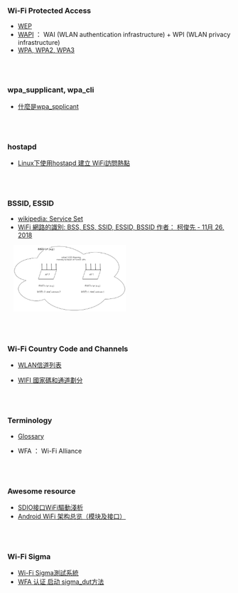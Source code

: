 ### Wi-Fi Protected Access

- [WEP](https://zh.wikipedia.org/wiki/%E6%9C%89%E7%B7%9A%E7%AD%89%E6%95%88%E5%8A%A0%E5%AF%86)
- [WAPI](https://zh.wikipedia.org/zh-tw/WAPI) ： WAI (WLAN authentication infrastructure) + WPI (WLAN privacy infrastructure)
- [WPA, WPA2, WPA3](https://zh.wikipedia.org/wiki/WPA)

<br/>
<br/>

### wpa_supplicant, wpa_cli

- [什麼是wpa_spplicant](https://b8807053.pixnet.net/blog/post/35964202)


<br/>
<br/>

### hostapd

- [Linux下使用hostapd 建立 WiFi訪問熱點](https://b8807053.pixnet.net/blog/post/349831267-linux%e4%b8%8b%e4%bd%bf%e7%94%a8hostapd-%e5%bb%ba%e7%ab%8b-wifi%e8%a8%aa%e5%95%8f%e7%86%b1%e9%bb%9e)






<br/>
<br/>

### BSSID, ESSID

- [wikipedia: Service Set](https://zh.wikipedia.org/wiki/%E6%9C%8D%E5%8A%A1%E9%9B%86_(%E6%97%A0%E7%BA%BF%E5%B1%80%E5%9F%9F%E7%BD%91)#%E6%9C%8D%E5%8B%99%E9%9B%86%E8%AD%98%E5%88%A5%E7%A2%BC)
- [WiFi 網路的識別: BSS, ESS, SSID, ESSID, BSSID
作者： 柯俊先 - 11月 26, 2018](https://note-on-clouds.blogspot.com/2018/11/wifi-bss-ess-ssid-essid-bssid.html)


&emsp;<img src=".\assets\ESSID,%20BSSID.png" width="50%" height="50%">

<br/>
<br/>

### Wi-Fi Country Code and Channels

- [WLAN信道列表](https://zh.wikipedia.org/wiki/WLAN%E4%BF%A1%E9%81%93%E5%88%97%E8%A1%A8)

- [WIFI 國家碼和通道劃分](https://www.it145.com/9/79411.html)





<br/>
<br/>

### Terminology

- [Glossary](https://www.thu.edu.tw/wireless/qa.html)

- WFA ： Wi-Fi Alliance

<br/>
<br/>


### Awesome resource
- [SDIO接口WiFi驅動淺析](https://www.twblogs.net/a/5b81464e2b71772165abcf6d)
- [Android WiFi 架构总览（模块及接口）](https://blog.csdn.net/xusiwei1236/article/details/48495485)


<br/>
<br/>

### Wi-Fi Sigma

- [Wi-Fi Sigma測試系統](https://www.twblogs.net/a/5b89f8c02b71775d1ce4bfba)
- [WFA 认证 启动 sigma_dut方法](https://www.cnblogs.com/helloworldtoyou/p/9047018.html)
